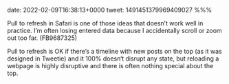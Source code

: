 date: 2022-02-09T16:38:13+0000
tweet: 1491451379969409027
%%%

Pull to refresh in Safari is one of those ideas that doesn’t work well in practice. I’m often losing entered data because I accidentally scroll or zoom out too far. (FB9687325)

Pull to refresh is OK if there’s a timeline with new posts on the top (as it was designed in Tweetie) and it 100% doesn‘t disrupt any state, but reloading a webpage is highly disruptive and there is often nothing special about the top.
